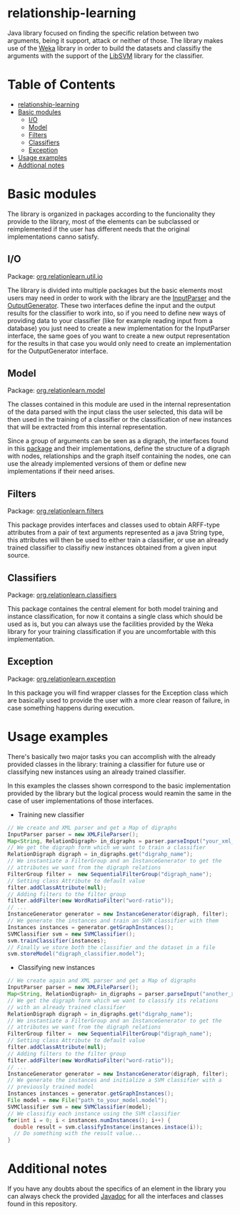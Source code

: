 # relationship-learning
Java library focused on finding the specific relation between two arguments, 
being it support, attack or neither of those. The library makes use of the 
[Weka](http://www.cs.waikato.ac.nz/ml/weka/) library in order to build the 
datasets and classifiy the arguments with the support of the 
[LibSVM](http://www.csie.ntu.edu.tw/~cjlin/libsvm/) library for the classifier.

# Table of Contents
- [relationship-learning](#relationship-learning)
- [Basic modules](#basic-modules)
  - [I/O](#io)
  - [Model](#model)
  - [Filters](#filters)
  - [Classifiers](#classifiers)
  - [Exception](#exception)
- [Usage examples](#usage-examples)
- [Addtional notes](#additional-notes)

# Basic modules
The library is organized in packages according to the funcionality they provide 
to the library, most of the elements can be subclassed or reimplemented if the 
user has different needs that the original implementations canno satisfy.
## I/O
Package: [org.relationlearn.util.io](../master/src/org/relationlearn/util/io)

The library is divided into multiple packages but the basic elements most users 
may need in order to work with the library are the 
[InputParser](../master/src/org/relationlearn/util/io/InputParser.java) and the 
[OutputGenerator](../master/src/org/relationlearn/util/io/OutputGenerator.java). 
These two interfaces define the input and the output results for the classifier 
to work into, so if you need to define new ways of providing data to your 
classifier (like for example reading input from a database) you just need to 
create a new implementation for the InputParser interface, the same goes of you 
want to create a new output representation for the results in that case you 
would only need to create an implementation for the OutputGenerator interface.
## Model
Package: [org.relationlearn.model](../master/src/org/relationlearn/model)

The classes contained in this module are used in the internal representation of 
the data parsed with the input class the user selected, this data will be then 
used in the training of a classifier or the classification of new instances that 
will be extracted from this internal representation.

Since a group of arguments can be seen as a digraph, the interfaces found in 
this [package](../master/src/org/relationlearn/model) and their implementations, 
define the structure of a digraph with nodes, relationships and the graph itself 
containing the nodes, one can use the already implemented versions of them or 
define new implementations if their need arises.
## Filters
Package: [org.relationlearn.filters](../master/src/org/relationlearn/filters)

This package provides interfaces and classes used to obtain ARFF-type attributes 
from a pair of text arguments represented as a java String type, this attributes 
will then be used to either train a classifier, or use an already trained 
classifier to classifiy new instances obtained from a given input source.
## Classifiers
Package: [org.relationlearn.classifiers](../master/src/org/relationlearn/classifiers)

This package containes the central element for both model training and instance 
classification, for now it contains a single class which should be used as is, 
but you can always use the facilities provided by the Weka library for your 
training classification if you are uncomfortable with this implementation.
## Exception
Package: [org.relationlearn.exception](../master/src/org/relationlearn/exception)

In this package you will find wrapper classes for the Exception class which are 
basically used to provide the user with a more clear reason of failure, in case 
something happens during execution.

# Usage examples
There's basically two major tasks you can accomplish with the already provided 
classes in the library: training a classifier for future use or classifying new 
instances using an already trained classifier.

In this examples the classes shown correspond to the basic implementation 
provided by the library but the logical process would reamin the same in the 
case of user implementations of those interfaces.

* Training new classifier

```Java
// We create and XML parser and get a Map of digraphs
InputParser parser = new XMLFileParser();
Map<String, RelationDigraph> in_digraphs = parser.parseInput("your_xml_file.xml");
// We get the digraph form which we want to train a classifier
RelationDigraph digraph = in_digraphs.get("digrahp_name");
// We instantiate a FilterGroup and an InstanceGenerator to get the 
// attributes we want from the digraph relations
FilterGroup filter =  new SequentialFilterGroup("digraph_name");
// Setting class Attribute to default value
filter.addClassAttribute(null);
// Adding filters to the filter group
filter.addFilter(new WordRatioFilter("word-ratio"));
// ...
InstanceGenerator generator = new InstanceGenerator(digraph, filter);
// We generate the instances and train an SVM classifier with them
Instances instances = generator.getGraphInstances();
SVMClassifier svm = new SVMClassifier();
svm.trainClassifier(instances);
// Finally we store both the classifier and the dataset in a file
svm.storeModel("digraph_classifier.model");
```

* Classifying new instances

```Java
// We create again and XML parser and get a Map of digraphs
InputParser parser = new XMLFileParser();
Map<String, RelationDigraph> in_digraphs = parser.parseInput("another_xml_file.xml");
// We get the digraph form which we want to classify its relations
// with an already trained classifier
RelationDigraph digraph = in_digraphs.get("digrahp_name");
// We instantiate a FilterGroup and an InstanceGenerator to get the 
// attributes we want from the digraph relations
FilterGroup filter =  new SequentialFilterGroup("digraph_name");
// Setting class Attribute to default value
filter.addClassAttribute(null);
// Adding filters to the filter group
filter.addFilter(new WordRatioFilter("word-ratio"));
// ...
InstanceGenerator generator = new InstanceGenerator(digraph, filter);
// We generate the instances and initialize a SVM classifier with a
// previously trained model
Instances instances = generator.getGraphInstances();
File model = new File("path_to_your_model.model");
SVMClassifier svm = new SVMClassifier(model);
// We classifiy each instance using the SVM classifier
for(int i = 0; i < instances.numInstances(); i++) {
  double result = svm.classifyInstance(instances.instace(i));
  // Do something with the result value...
}
```
# Additional notes
If you have any doubts about the specifics of an element in the library you can 
always check the provided [Javadoc](http://did92.github.io/relationship-learning/dist/javadoc/) for all 
the interfaces and classes found in this repository.
